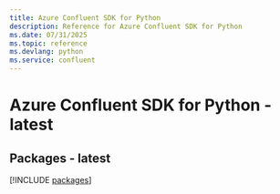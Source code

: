 ```yaml
---
title: Azure Confluent SDK for Python
description: Reference for Azure Confluent SDK for Python
ms.date: 07/31/2025
ms.topic: reference
ms.devlang: python
ms.service: confluent
---
```

# Azure Confluent SDK for Python - latest
## Packages - latest
[!INCLUDE [packages](confluent-index.md)]